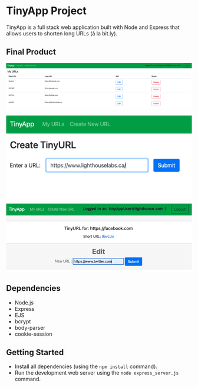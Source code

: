 # TinyApp Project

TinyApp is a full stack web application built with Node and Express that allows users to shorten long URLs (à la bit.ly).

## Final Product

!["URL page overview"](https://github.com/Neavy18/tinyapp/blob/main/docs/urls-page.png?raw=true)

!["Short URL creation overview"](https://github.com/Neavy18/tinyapp/blob/main/docs/create-shortURL-page.png?raw=true)

!["Short URL edit feature overview"](https://github.com/Neavy18/tinyapp/blob/main/docs/edit-shortURL-page.png?raw=true)

## Dependencies

- Node.js
- Express
- EJS
- bcrypt
- body-parser
- cookie-session

## Getting Started

- Install all dependencies (using the `npm install` command).
- Run the development web server using the `node express_server.js` command.
